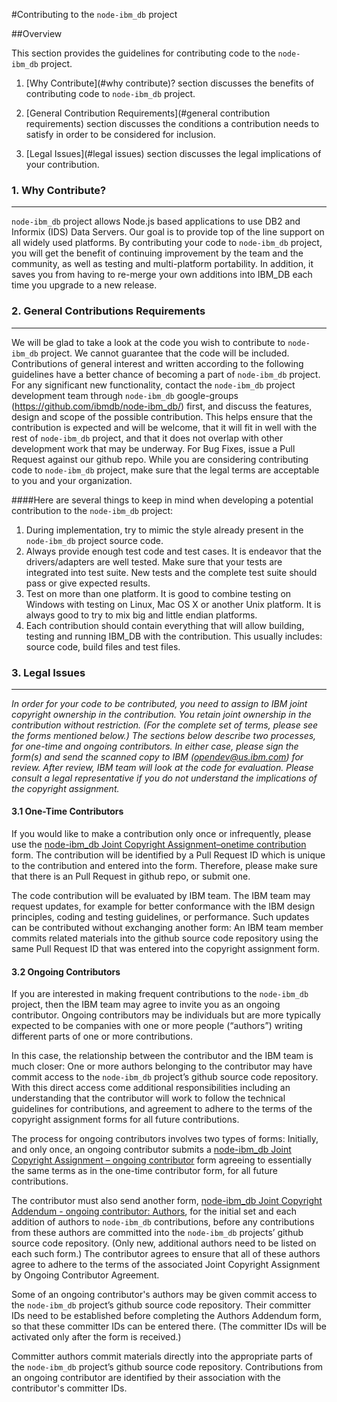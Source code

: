 #Contributing to the `node-ibm_db` project

##Overview

This section provides the guidelines for contributing code to the `node-ibm_db` project.

1. [Why Contribute](#why contribute)? section discusses the benefits of contributing code to `node-ibm_db` project.

2. [General Contribution Requirements](#general contribution requirements) section discusses the conditions a contribution needs to satisfy in order to be considered for inclusion.

3. [Legal Issues](#legal issues) section discusses the legal implications of your contribution.

<a name='why contribute'></a>
### 1. Why Contribute?
----------------------

`node-ibm_db` project allows Node.js based applications to use DB2 and Informix (IDS) Data Servers. Our goal is to provide top of the line support on all widely used platforms. By contributing your code to `node-ibm_db` project, you will get the benefit of continuing improvement by the team and the community, as well as testing and multi-platform portability. In addition, it saves you from having to re-merge your own additions into IBM_DB each time you upgrade to a new release.

<a name='general contribution requirements'></a>
### 2. General Contributions Requirements
--------------------------------------------

We will be glad to take a look at the code you wish to contribute to `node-ibm_db` project. We cannot guarantee that the code will be included. Contributions of general interest and written according to the following guidelines have a better chance of becoming a part of `node-ibm_db` project. For any significant new functionality, contact the `node-ibm_db` project development team through `node-ibm_db` google-groups (https://github.com/ibmdb/node-ibm_db/) first, and discuss the features, design and scope of the possible contribution. This helps ensure that the contribution is expected and will be welcome, that it will fit in well with the rest of `node-ibm_db` project, and that it does not overlap with other development work that may be underway. For Bug Fixes, issue a Pull Request against our github repo. While you are considering contributing code to `node-ibm_db` project, make sure that the legal terms are acceptable to you and your organization. 


####Here are several things to keep in mind when developing a potential contribution to the `node-ibm_db` project: 

1. During implementation, try to mimic the style already present in the `node-ibm_db` project source code. 
2. Always provide enough test code and test cases. It is endeavor that the drivers/adapters are well tested. 
   Make sure that your tests are integrated into test suite. New tests and the complete test suite should pass or give expected results. 
3. Test on more than one platform. It is good to combine testing on Windows with testing on Linux, Mac OS X or another Unix platform. 
   It is always good to try to mix big and little endian platforms. 
4. Each contribution should contain everything that will allow building, testing and running IBM_DB with the contribution. 
   This usually includes: source code, build files and test files.


<a name='legal issues'></a>
### 3. Legal Issues
----------------------

*In order for your code to be contributed, you need to assign to IBM joint copyright ownership in the contribution. You retain joint ownership in the contribution without restriction. (For the complete set of terms, please see the forms mentioned below.) The sections below describe two processes, for one-time and ongoing contributors. In either case, please sign the form(s) and send the scanned copy to IBM (opendev@us.ibm.com) for review. After review, IBM team will look at the code for evaluation. Please consult a legal representative if you do not understand the implications of the copyright assignment.*

#### 3.1 One-Time Contributors

If you would like to make a contribution only once or infrequently, please use the [node-ibm_db Joint Copyright Assignment–onetime contribution](https://github.com/rhtpandeyIN/node-ibm_db/blob/master/Contribution_license/node-ibm_db%20Joint%20Copyright%20Assignment%20-%20onetime.pdf) form. The contribution will be identified by a Pull Request ID which is unique to the contribution and entered into the form. Therefore, please make sure that there is an Pull Request in github repo, or submit one. 

The code contribution will be evaluated by IBM team. The IBM team may request updates, for example for better conformance with the IBM design principles, coding and testing guidelines, or performance. 
Such updates can be contributed without exchanging another form: An IBM team member commits related materials into the github source code repository using the same Pull Request ID that was entered into the copyright assignment form.

#### 3.2 Ongoing Contributors

If you are interested in making frequent contributions to the `node-ibm_db` project, then the IBM team may agree to invite you as an ongoing contributor. Ongoing contributors may be individuals but are more typically expected to be companies with one or more people (“authors”) writing different parts of one or more contributions.

In this case, the relationship between the contributor and the IBM team is much closer: One or more authors belonging to the contributor may have commit access to the `node-ibm_db` project’s github source code repository. With this direct access come additional responsibilities including an understanding that the contributor will work to follow the technical guidelines for contributions, and agreement to adhere to the terms of the copyright assignment forms for all future contributions.

The process for ongoing contributors involves two types of forms: Initially, and only once, an ongoing contributor submits a [node-ibm_db Joint Copyright Assignment – ongoing contributor](https://github.com/rhtpandeyIN/node-ibm_db/blob/master/Contribution_license/node-ibm_db%20Joint%20Copyright%20Assignment%20-%20ongoing.pdf) form agreeing to essentially the same terms as in the one-time contributor form, for all future contributions.

The contributor must also send another form, [node-ibm_db Joint Copyright Addendum - ongoing contributor: Authors](https://github.com/rhtpandeyIN/node-ibm_db/blob/master/Contribution_license/node-ibm_db%20Joint%20Copyright%20Addendum%20-%20ongoing.pdf), for the initial set and each addition of authors to `node-ibm_db` contributions, before any contributions from these authors are committed into the `node-ibm_db` projects’ github source code repository. (Only new, additional authors need to be listed on each such form.) The contributor agrees to ensure that all of these authors agree to adhere to the terms of the associated Joint Copyright Assignment by Ongoing Contributor Agreement.

Some of an ongoing contributor's authors may be given commit access to the `node-ibm_db` project’s github source code repository. Their committer IDs need to be established before completing the Authors Addendum form, so that these committer IDs can be entered there. (The committer IDs will be activated only after the form is received.)

Committer authors commit materials directly into the appropriate parts of the `node-ibm_db` project’s github source code repository. Contributions from an ongoing contributor are identified by their association with the contributor's committer IDs.
